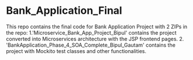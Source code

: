 # Bank_Application_Final
This repo contains the final code for Bank Application Project with 2 ZIPs in the repo: 1.'Microservice_Bank_App_Project_Bipul' contains the project converted into Microservices architecture with the JSP frontend pages. 2. 'BankApplication_Phase_4_SOA_Complete_Bipul_Gautam' contains the project with Mockito test classes and other functionalities.
